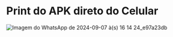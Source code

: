# Print do APK direto do Celular
![Imagem do WhatsApp de 2024-09-07 à(s) 16 14 24_e97a23db](https://github.com/user-attachments/assets/626d1f71-661e-4a33-b8ce-15b0a659fe07)

